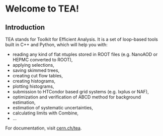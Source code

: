 # Welcome to TEA!

## Introduction
TEA stands for Toolkit for Efficient Analysis. It is a set of loop-based tools built in C++ and Python, which will help you with:
- reading any kind of flat ntuples stored in ROOT files (e.g. NanoAOD or HEPMC converted to ROOT),
- applying selections,
- saving skimmed trees,
- creating cut flow tables,
- creating histograms,
- plotting histograms,
- submission to HTCondor based grid systems (e.g. lxplus or NAF),
- optimization and verification of ABCD method for background estimation,
- estimation of systematic uncertainties,
- calculating limits with Combine,
- ...

For documentation, visit [cern.ch/tea](cern.ch/tea).




